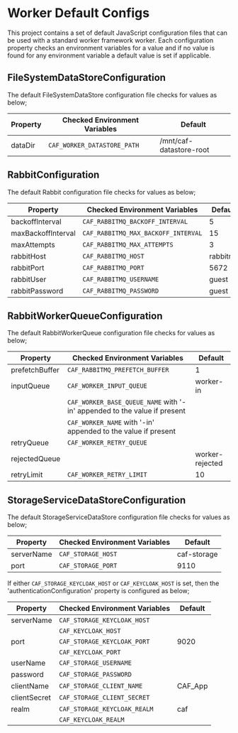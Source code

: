 # Worker Default Configs

This project contains a set of default JavaScript configuration files that can be used with a standard worker framework worker. Each configuration property checks an environment variables for a value and if no value is found for any environment variable a default value is set if applicable.

## FileSystemDataStoreConfiguration

The default FileSystemDataStore configuration file checks for values as below;

| Property | Checked Environment Variables | Default               |
|----------|-------------------------------|-----------------------|
| dataDir  |  `CAF_WORKER_DATASTORE_PATH` | /mnt/caf-datastore-root  |


## RabbitConfiguration

The default Rabbit configuration file checks for values as below;

| Property | Checked Environment Variables | Default               |
|----------|-------------------------------|-----------------------|
| backoffInterval  |  `CAF_RABBITMQ_BACKOFF_INTERVAL` | 5  |
| maxBackoffInterval  |  `CAF_RABBITMQ_MAX_BACKOFF_INTERVAL` | 15  |
| maxAttempts  |  `CAF_RABBITMQ_MAX_ATTEMPTS` | 3  |
| rabbitHost  |  `CAF_RABBITMQ_HOST` | rabbitmq  |
| rabbitPort  |  `CAF_RABBITMQ_PORT` | 5672  |
| rabbitUser  |  `CAF_RABBITMQ_USERNAME` | guest  |
| rabbitPassword  |  `CAF_RABBITMQ_PASSWORD` | guest  |

## RabbitWorkerQueueConfiguration

The default RabbitWorkerQueue configuration file checks for values as below;

| Property | Checked Environment Variables | Default               |
|----------|-------------------------------|-----------------------|
| prefetchBuffer  |  `CAF_RABBITMQ_PREFETCH_BUFFER` | 1  |
| inputQueue  |  `CAF_WORKER_INPUT_QUEUE` | worker-in  |
|             |  `CAF_WORKER_BASE_QUEUE_NAME` with '-in' appended to the value if present    |    |
|             |  `CAF_WORKER_NAME` with '-in' appended to the value if present        |    |
| retryQueue  |  `CAF_WORKER_RETRY_QUEUE` |   |
| rejectedQueue  |   | worker-rejected  |
| retryLimit  |  `CAF_WORKER_RETRY_LIMIT` | 10  |

## StorageServiceDataStoreConfiguration

The default StorageServiceDataStore configuration file checks for values as below;

| Property | Checked Environment Variables | Default               |
|----------|-------------------------------|-----------------------|
| serverName  |  `CAF_STORAGE_HOST` | caf-storage  |
| port  |  `CAF_STORAGE_PORT` | 9110  |

If either `CAF_STORAGE_KEYCLOAK_HOST` or `CAF_KEYCLOAK_HOST` is set, then the 'authenticationConfiguration' property is configured as below;

| Property | Checked Environment Variables | Default               |
|----------|-------------------------------|-----------------------|
| serverName  |  `CAF_STORAGE_KEYCLOAK_HOST` |                |
|             |  `CAF_KEYCLOAK_HOST`         |                |
| port        |  `CAF_STORAGE_KEYCLOAK_PORT` |  9020          |
|             |  `CAF_KEYCLOAK_PORT`        |                 |
| userName  |  `CAF_STORAGE_USERNAME` |   |
|  password   |   `CAF_STORAGE_PASSWORD`   |    |
|  clientName  |   `CAF_STORAGE_CLIENT_NAME`   | CAF_App   |
|   clientSecret   |  `CAF_STORAGE_CLIENT_SECRET`   |    |
|   realm    |   `CAF_STORAGE_KEYCLOAK_REALM`   |   caf |
|             |  `CAF_KEYCLOAK_REALM`     |        |